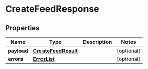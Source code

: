 
# CreateFeedResponse

## Properties
Name | Type | Description | Notes
------------ | ------------- | ------------- | -------------
**payload** | [**CreateFeedResult**](CreateFeedResult.md) |  |  [optional]
**errors** | [**ErrorList**](ErrorList.md) |  |  [optional]



